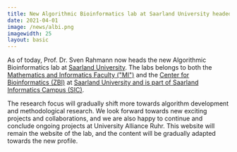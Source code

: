 ```yaml
---
title: New Algorithmic Bioinformatics lab at Saarland University headed by Prof. Sven Rahmann
date: 2021-04-01
image: /news/albi.png
imagewidth: 25
layout: basic
---
```


As of today, Prof. Dr. Sven Rahmann now heads the new Algorithmic Bioinformatics lab at [Saarland University](https://www.uni-saarland.de/en/home.html).
The labs belongs to both the [Mathematics and Informatics Faculty ("MI")](https://www.uni-saarland.de/en/department/department-of-computer-science.html) and the [Center for Bioinformatics (ZBI)](https://zbi-www.bioinf.uni-sb.de/en) at [Saarland University and is part of Saarland Informatics Campus (SIC)](https://saarland-informatics-campus.de/en/).

The research focus will gradually shift more towards algorithm development and methodological research.
We look forward towards new exciting projects and collaborations, and we are also happy to continue and conclude ongoing projects at University Alliance Ruhr.
This website will remain the website of the lab, and the content will be gradually adapted towards the new profile.